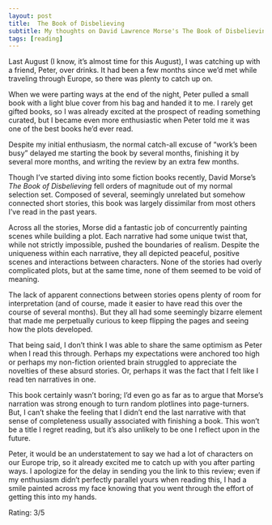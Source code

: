 ```yaml
---
layout: post
title:  The Book of Disbelieving 
subtitle: My thoughts on David Lawrence Morse's The Book of Disbelieving
tags: [reading]
---
```

Last August (I know, it’s almost time for this August), I was catching up with a friend, Peter, over drinks. It had been a few months since we’d met while traveling through Europe, so there was plenty to catch up on. 

When we were parting ways at the end of the night, Peter pulled a small book with a light blue cover from his bag and handed it to me. I rarely get gifted books, so I was already excited at the prospect of reading something curated, but I became even more enthusiastic when Peter told me it was one of the best books he’d ever read.

Despite my initial enthusiasm, the normal catch-all excuse of “work’s been busy” delayed me starting the book by several months, finishing it by several more months, and writing the review by an extra few months.

Though I’ve started diving into some fiction books recently, David Morse’s *The Book of Disbelieving* fell orders of magnitude out of my normal selection set. Composed of several, seemingly unrelated but somehow connected short stories, this book was largely dissimilar from most others I’ve read in the past years.

Across all the stories, Morse did a fantastic job of concurrently painting scenes while building a plot. Each narrative had some unique twist that, while not strictly impossible, pushed the boundaries of realism. Despite the uniqueness within each narrative, they all depicted peaceful, positive scenes and interactions between characters. None of the stories had overly complicated plots, but at the same time, none of them seemed to be void of meaning.

The lack of apparent connections between stories opens plenty of room for interpretation (and of course, made it easier to have read this over the course of several months). But they all had some seemingly bizarre element that made me perpetually curious to keep flipping the pages and seeing how the plots developed.

That being said, I don’t think I was able to share the same optimism as Peter when I read this through. Perhaps my expectations were anchored too high or perhaps my non-fiction oriented brain struggled to appreciate the novelties of these absurd stories. Or, perhaps it was the fact that I felt like I read ten narratives in one. 

This book certainly wasn’t boring; I’d even go as far as to argue that Morse’s narration was strong enough to turn random plotlines into page-turners. But, I can’t shake the feeling that I didn’t end the last narrative with that sense of completeness usually associated with finishing a book. This won’t be a title I regret reading, but it’s also unlikely to be one I reflect upon in the future.

Peter, it would be an understatement to say we had a lot of characters on our Europe trip, so it already excited me to catch up with you after parting ways. I apologize for the delay in sending you the link to this review; even if my enthusiasm didn’t perfectly parallel yours when reading this, I had a smile painted across my face knowing that you went through the effort of getting this into my hands. 

Rating: 3/5 